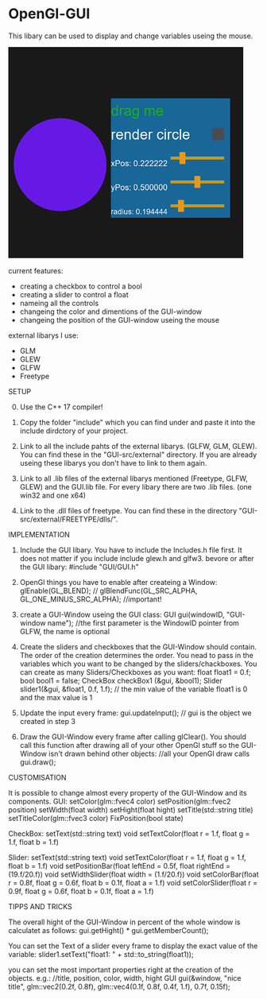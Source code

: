 # OpenGl-GUI
This libary can be used to display and change variables useing the mouse.

![Image of GUI-Window](https://github.com/AdrianD873/OpenGl-GUI/blob/master/GUI-src/sceenshot.PNG)

current features:
- creating a checkbox to control a bool
- creating a slider to control a float
- nameing all the controls
- changeing the color and dimentions of the GUI-window
- changeing the position of the GUI-window useing the mouse


external libarys I use:
- GLM
- GLEW
- GLFW
- Freetype

SETUP

0. Use the C++ 17 compiler!

1. Copy the folder "include" which you can find under and paste it into the include dirdctory of your project.

2. Link to all the include pahts of the external libarys. (GLFW, GLM, GLEW). You can find these in the "GUI-src/external" directory. If you are already useing these libarys you don't have to link to them again.

3. Link to all .lib files of the external libarys mentioned (Freetype, GLFW, GLEW) and the GUI.lib file. For every libary there are two .lib files. (one win32 and one x64)
 
4. Link to the .dll files of freetype. You can find these in the directory "GUI-src/external/FREETYPE/dlls/".

IMPLEMENTATION

1. Include the GUI libary. You have to include the Includes.h file first. It does not matter if you include include glew.h and glfw3. bevore or after the GUI libary:
   #include "GUI/GUI.h"
 
2. OpenGl things you have to enable after createing a Window:
    glEnable(GL_BLEND);                                 //
    glBlendFunc(GL_SRC_ALPHA, GL_ONE_MINUS_SRC_ALPHA);  //important!
    
3. create a GUI-Window useing the GUI class:
   GUI gui(windowID, "GUI-window name"); //the first parameter is the WindowID pointer from GLFW, the name is optional
   
5. Create the sliders and checkboxes that the GUI-Window should contain. The order of the creation determines the order. You nead to pass in the variables which you want to be changed by the sliders/chackboxes. You can create as many Sliders/Checkboxes as you want:
   float float1 = 0.f;
   bool bool1 = false;
   CheckBox checkBox1 (&gui, &bool1);
   Slider slider1(&gui, &float1, 0.f, 1.f); // the min value of the variable float1 is 0 and the max value is 1 
   
6. Update the input every frame:
   gui.updateInput(); // gui is the object we created in step 3
   
7. Draw the GUI-Window every frame after calling glClear(). You should call this function after drawing all of your other OpenGl stuff so the GUI-Window isn't drawn behind other objects:
   //all your OpenGl draw calls
   gui.draw();
   
   
   
CUSTOMISATION

It is possible to change almost every property of the GUI-Window and its components. 
GUI:
   setColor(glm::fvec4 color)
   setPosition(glm::fvec2 position)
   setWidth(float width)
   setHight(float hight)
   setTitle(std::string title)
   setTitleColor(glm::fvec3 color)
   FixPosition(bool state)

CheckBox:
   setText(std::string text)
   void setTextColor(float r = 1.f, float g = 1.f, float b = 1.f)
   
Slider:
   setText(std::string text)
   void setTextColor(float r = 1.f, float g = 1.f, float b = 1.f)
	void setPositionBar(float leftEnd = 0.5f, float rightEnd = (19.f/20.f))
	void setWidthSlider(float width = (1.f/20.f))
	void setColorBar(float r = 0.8f, float g = 0.6f, float b = 0.1f, float a = 1.f)
	void setColorSlider(float r = 0.9f, float g = 0.6f, float b = 0.1f, float a = 1.f)



TIPPS AND TRICKS

The overall hight of the GUI-Window in percent of the whole window is calculatet as follows:
   gui.getHight() * gui.getMemberCount();

You can set the Text of a slider every frame to display the exact value of the variable:
   slider1.setText("float1: " + std::to_string(float1));

you can set the most important properties right at the creation of the objects. e.g.:
                   //title,       position,              color,                           width, hight
   GUI gui(&window, "nice title", glm::vec2(0.2f, 0.8f), glm::vec4(0.1f, 0.8f, 0.4f, 1.f), 0.7f, 0.15f);
   
